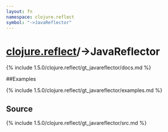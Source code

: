 ```yaml
---
layout: fn
namespace: clojure.reflect
symbol: "->JavaReflector"
---
```


# [clojure.reflect](../)/->JavaReflector

{% include 1.5.0/clojure.reflect/gt_javareflector/docs.md %}

##Examples

{% include 1.5.0/clojure.reflect/gt_javareflector/examples.md %}
## Source
{% include 1.5.0/clojure.reflect/gt_javareflector/src.md %}

